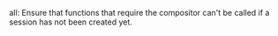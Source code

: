 all: Ensure that functions that require the compositor can't be called if a
session has not been created yet.
